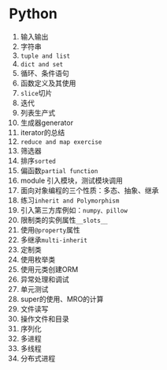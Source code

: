 # Python
1. 输入输出
2. 字符串
3. ```tuple and list```
4. ```dict and set```
5. 循环、条件语句
6. 函数定义及其使用
7. ```slice```切片
8. 迭代
9. 列表生产式
10. 生成器generator
11. iterator的总结
12. ```reduce and map exercise```
13. 筛选器
14. 排序```sorted```
15. 偏函数```partial function```
16. module 引入模块，测试模块调用
17. 面向对象编程的三个性质：多态、抽象、继承
18. 练习```inherit and Polymorphism```
19. 引入第三方库例如：```numpy、pillow```
20. 限制类的实例属性```__slots__```
21. 使用```@property```属性
22. 多继承```multi-inherit```
23. 定制类
24. 使用枚举类
25. 使用元类创建ORM
26. 异常处理和调试
27. 单元测试
28. super的使用、MRO的计算
29. 文件读写
30. 操作文件和目录
31. 序列化
32. 多进程
33. 多线程
34. 分布式进程